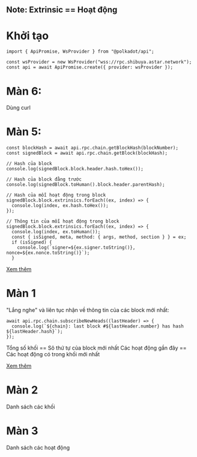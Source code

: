 ## Note: Extrinsic == Hoạt động

# Khởi tạo

```
import { ApiPromise, WsProvider } from "@polkadot/api";

const wsProvider = new WsProvider("wss://rpc.shibuya.astar.network");
const api = await ApiPromise.create({ provider: wsProvider });
```

# Màn 6:

Dùng curl

# Màn 5:

```
const blockHash = await api.rpc.chain.getBlockHash(blockNumber);
const signedBlock = await api.rpc.chain.getBlock(blockHash);

// Hash của block
console.log(signedBlock.block.header.hash.toHex());

// Hash của block đằng trước
console.log(signedBlock.toHuman().block.header.parentHash);

// Hash của mỗi hoạt động trong block
signedBlock.block.extrinsics.forEach((ex, index) => {
  console.log(index, ex.hash.toHex());
});

// Thông tin của mỗi hoạt động trong block
signedBlock.block.extrinsics.forEach((ex, index) => {
  console.log(index, ex.toHuman());
  const { isSigned, meta, method: { args, method, section } } = ex;
  if (isSigned) {
    console.log(`signer=${ex.signer.toString()}, nonce=${ex.nonce.toString()}`);
  }
```

[Xem thêm](https://polkadot.js.org/docs/api/cookbook/blocks)
# Màn 1

"Lắng nghe" và liên tục nhận về thông tin của các block mới nhất:
```
await api.rpc.chain.subscribeNewHeads((lastHeader) => {
  console.log(`${chain}: last block #${lastHeader.number} has hash ${lastHeader.hash}`);
});
```

Tổng số khối == Sô thứ tự của block mới nhất
Các hoạt động gần đây == Các hoạt động có trong khối mới nhất

[Xem thêm](https://polkadot.js.org/docs/api/start/api.rpc)

# Màn 2

Danh sách các khối

# Màn 3

Danh sách các hoạt động


